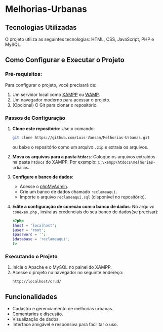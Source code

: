 # Melhorias-Urbanas

## Tecnologias Utilizadas
O projeto utiliza as seguintes tecnologias: HTML, CSS, JavaScript, PHP e MySQL.

## Como Configurar e Executar o Projeto

### Pré-requisitos:
Para configurar o projeto, você precisará de:
1. Um servidor local como [XAMPP](https://www.apachefriends.org/) ou [WAMP](https://www.wampserver.com/).
2. Um navegador moderno para acessar o projeto.
3. (Opcional) O Git para clonar o repositório.

### Passos de Configuração
1. **Clone este repositório**:
   Use o comando:
   ```bash
   git clone https://github.com/Luis-Vansan/Melhorias-Urbanas.git
   ```
   ou baixe o repositório como um arquivo `.zip` e extraia os arquivos.

2. **Mova os arquivos para a pasta `htdocs`**:
   Coloque os arquivos extraídos na pasta `htdocs` do XAMPP. Por exemplo: `C:\xampp\htdocs\melhorias-urbanas`.

3. **Configure o banco de dados**:
   - Acesse o [phpMyAdmin](http://localhost/phpmyadmin).
   - Crie um banco de dados chamado `reclameaqui`.
   - Importe o arquivo `reclameaqui.sql` (disponível no repositório).

4. **Edite a configuração de conexão com o banco de dados**:
   No arquivo `conexao.php` , insira as credenciais do seu banco de dados(se precisar):
   ```php
   <?php
   $host = 'localhost';
   $user = 'root';
   $password = '';
   $database = 'reclameaqui';
   ?>
   ```

### Executando o Projeto
1. Inicie o Apache e o MySQL no painel do XAMPP.
2. Acesse o projeto no navegador no seguinte endereço:
   ```
   http://localhost/crud/
   ```

## Funcionalidades
- Cadastro e gerenciamento de melhorias urbanas.
- Comentarios e discusão.
- Visualização de dados.
- Interface amigável e responsiva para facilitar o uso.
